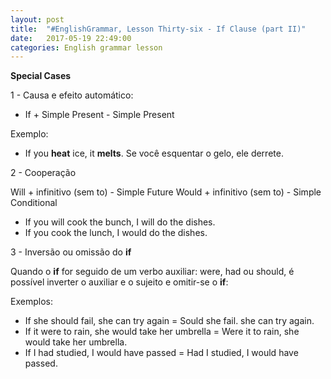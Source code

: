 ```yaml
---
layout: post
title:  "#EnglishGrammar, Lesson Thirty-six - If Clause (part II)"
date:   2017-05-19 22:49:00
categories: English grammar lesson
---
```


**Special Cases**

1 - Causa e efeito automático:

 - If + Simple Present - Simple Present

Exemplo:

 - If you **heat** ice, it **melts**. Se você esquentar o gelo, ele derrete.

2 - Cooperação

Will + infinitivo (sem to) - Simple Future
Would + infinitivo (sem to) - Simple Conditional

 - If you will cook the bunch, I will do the dishes.
 - If you cook the lunch, I would do the dishes.

3 - Inversão ou omissão do **if**

Quando o **if** for seguido de um verbo auxiliar: were, had ou should, é possível inverter o auxiliar e o sujeito e omitir-se o **if**:

Exemplos:


 - If she should fail, she can try again = Sould she fail. she can try again.
 - If it were to rain, she would take her umbrella =  Were it to rain, she would take her umbrella.
 - If I had studied, I would have passed = Had I studied, I would have passed.
